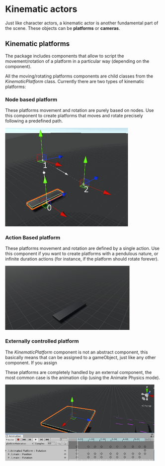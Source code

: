# Kinematic actors

Just like character actors, a kinematic actor is another fundamental part of the scene. These objects can be **platforms** or **cameras**.

## Kinematic platforms

The package includes components that allow to script the movement/rotation of a platform in a particular way \(depending on the component\).

All the moving/rotating platforms components are child classes from the _KinematicPlatform_ class. Currently there are two types of kinematic platforms:

### Node based platform

These platforms movement and rotation are purely based on nodes. Use this component to create platforms that moves and rotate precisely following a predefined path.

![](../../.gitbook/assets/platform-node.gif)

### Action Based platform

These platforms movement and rotation are defined by a single action. Use this component if you want to create platforms with a pendulous nature, or infinite duration actions \(for instance, if the platform should rotate forever\).

![](../../.gitbook/assets/platform-action.gif)

### Externally controlled platform

The _KinematicPlatform_ component is not an abstract component, this basically means that can be assigned to a gameObject, just like any other component. If you assign

These platforms are completely handled by an external component, the most common case is the animation clip \(using the Animate Physics mode\).

![](../../.gitbook/assets/platform-animated.gif)


